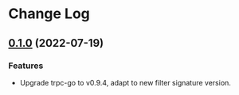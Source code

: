 # Change Log

## [0.1.0](https://git.woa.com/trpc-go/trpc-filter/tree/mock/v0.1.0) (2022-07-19)

### Features

- Upgrade trpc-go to v0.9.4, adapt to new filter signature version.
